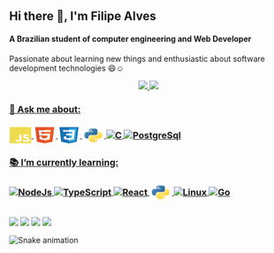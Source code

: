 ## Hi there 👋, I'm Filipe Alves

#### A Brazilian student of computer engineering and Web Developer
Passionate about learning new things and enthusiastic about software development technologies 😄☺️


<div align="center">
  <a href="https://github.com/filipealvesrr">
  <img height="165em" src="https://github-readme-stats.vercel.app/api?username=filipealvesrr&show_icons=true&theme=dracula&include_all_commits=true&count_private=true"/>
  <img height="165em" src="https://github-readme-stats.vercel.app/api/top-langs/?username=filipealvesrr&layout=compact&langs_count=7&theme=dracula"/>
</div>

<div style="display: inline_block">
  <h3>🧐 Ask me about:<h3>
  <img align="center" alt="Js" height="30" width="40" src="https://raw.githubusercontent.com/devicons/devicon/master/icons/javascript/javascript-plain.svg">
  <img align="center" alt="HTML" height="30" width="40" src="https://raw.githubusercontent.com/devicons/devicon/master/icons/html5/html5-original.svg">
  <img align="center" alt="CSS" height="30" width="40" src="https://raw.githubusercontent.com/devicons/devicon/master/icons/css3/css3-original.svg">
  <img align="center" alt="Python" height="30" width="40" src="https://raw.githubusercontent.com/devicons/devicon/master/icons/python/python-original.svg">
  <img align="center" alt="C" height="30" width="40" src="https://cdn.jsdelivr.net/gh/devicons/devicon/icons/c/c-original.svg">
  <img align="center" alt="PostgreSql" height="30" width="40" src="https://cdn.jsdelivr.net/gh/devicons/devicon/icons/postgresql/postgresql-original.svg">
</div>

<div style="display: inline_block">
  <h3>📚  I’m currently learning: <h3>
  <img align="center" alt="NodeJs" height="30" width="40" src="https://cdn.jsdelivr.net/gh/devicons/devicon/icons/nodejs/nodejs-original.svg">
  <img align="center" alt="TypeScript" height="30" width="40" src="https://cdn.jsdelivr.net/gh/devicons/devicon/icons/typescript/typescript-original.svg" >
  <img align="center" alt="React" height="30" width="40" src="https://cdn.jsdelivr.net/gh/devicons/devicon/icons/react/react-original.svg">
  <img align="center" alt="Python" height="30" width="40" src="https://raw.githubusercontent.com/devicons/devicon/master/icons/python/python-original.svg">
  <img align="center" alt="Linux" height="30" width="40" src="https://cdn.jsdelivr.net/gh/devicons/devicon/icons/linux/linux-original.svg">
  <img align="center" alt="Go" height="30" width="40" src="https://cdn.jsdelivr.net/gh/devicons/devicon/icons/elixir/elixir-original.svg">
</div>


##

<div> 
  <a href="https://instagram.com/filipe.alvesrr" target="_blank"><img src="https://img.shields.io/badge/-Instagram-%23E4405F?style=for-the-badge&logo=instagram&logoColor=white" target="_blank"></a>
  <a href = "mailto: filipealvesribeirorodrigues@gmail.com"><img src="https://img.shields.io/badge/-Gmail-%23333?style=for-the-badge&logo=gmail&logoColor=white" target="_blank"></a>
  <a href="https://www.linkedin.com/in/filipealvesrr" target="_blank"><img src="https://img.shields.io/badge/-LinkedIn-%230077B5?style=for-the-badge&logo=linkedin&logoColor=white" target="_blank"></a> 
  <a href="https://www.github.com/filipealvesrr" target="_blank"><img src="https://img.shields.io/badge/website-000000?style=for-the-badge&logo=About.me&logoColor=white"></a>
  
 
  ![Snake animation](https://github.com/filipealvesrr/filipealvesrr/blob/output/github-contribution-grid-snake.svg)
 
</div>

